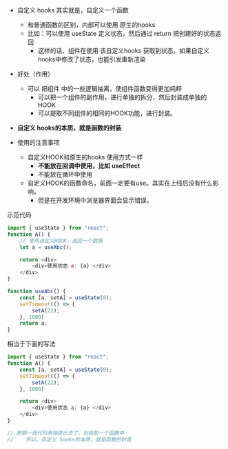 
- 自定义 hooks 其实就是，自定义一个函数
  - 和普通函数的区别，内部可以使用 原生的hooks
  - 比如：可以使用 useState 定义状态，然后通过 return 把创建好的状态返回
    - 这样的话，组件在使用 该自定义hooks 获取到状态。如果自定义hooks中修改了状态，也能引发重新渲染
- 好处（作用）
  - 可以 把组件 中的一些逻辑抽离，使组件函数变得更加纯粹
    - 可以把一个组件的副作用，进行单独的拆分，然后封装成单独的HOOK
    - 可以提取不同组件的相同的HOOK功能，进行封装。
- **自定义 hooks的本质，就是函数的封装**

- 使用的注意事项
  - 自定义HOOK和原生的hooks 使用方式一样
    - **不能放在回调中使用，比如 useEffect**
    - 不能放在循环中使用
  - 自定义HOOK的函数命名，前面一定要有use。其实在上线后没有什么影响。
    - 但是在开发环境中浏览器界面会显示错误。


示范代码
```js
import { useState } from "react";
function A() {
    // 使用自定义HOOK，返回一个数据
    let a = useAbc();

    return <div>
        <div>使用状态 a: {a} </div>
    </div>
}

function useAbc() {
    const [a, setA] = useState(0);
    setTimeout(() => {
        setA(22);
    }, 1000)
    return a;
}
```
相当于下面的写法
```js
import { useState } from "react";
function A() {
    const [a, setA] = useState(0);
    setTimeout(() => {
        setA(22);
    }, 1000)

    return <div>
        <div>使用状态 a: {a} </div>
    </div>
}

// 把那一段代码单独提出去了，封装到一个函数中
//    所以，自定义 hooks的本质，就是函数的封装
```

